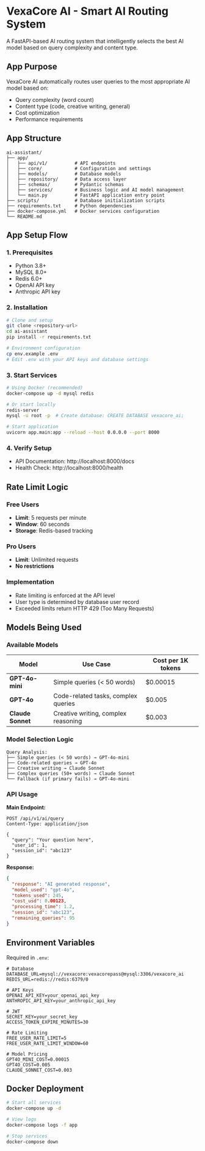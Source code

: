 # VexaCore AI - Smart AI Routing System

A FastAPI-based AI routing system that intelligently selects the best AI model based on query complexity and content type.

## App Purpose

VexaCore AI automatically routes user queries to the most appropriate AI model based on:
- Query complexity (word count)
- Content type (code, creative writing, general)
- Cost optimization
- Performance requirements

## App Structure

```
ai-assistant/
├── app/
│   ├── api/v1/          # API endpoints
│   ├── core/            # Configuration and settings
│   ├── models/          # Database models
│   ├── repository/      # Data access layer
│   ├── schemas/         # Pydantic schemas
│   ├── services/        # Business logic and AI model management
│   └── main.py          # FastAPI application entry point
├── scripts/             # Database initialization scripts
├── requirements.txt     # Python dependencies
├── docker-compose.yml   # Docker services configuration
└── README.md
```

## App Setup Flow

### 1. Prerequisites
- Python 3.8+
- MySQL 8.0+
- Redis 6.0+
- OpenAI API key
- Anthropic API key

### 2. Installation
```bash
# Clone and setup
git clone <repository-url>
cd ai-assistant
pip install -r requirements.txt

# Environment configuration
cp env.example .env
# Edit .env with your API keys and database settings
```

### 3. Start Services
```bash
# Using Docker (recommended)
docker-compose up -d mysql redis

# Or start locally
redis-server
mysql -u root -p  # Create database: CREATE DATABASE vexacore_ai;

# Start application
uvicorn app.main:app --reload --host 0.0.0.0 --port 8000
```

### 4. Verify Setup
- API Documentation: http://localhost:8000/docs
- Health Check: http://localhost:8000/health

## Rate Limit Logic

### Free Users
- **Limit**: 5 requests per minute
- **Window**: 60 seconds
- **Storage**: Redis-based tracking

### Pro Users
- **Limit**: Unlimited requests
- **No restrictions**

### Implementation
- Rate limiting is enforced at the API level
- User type is determined by database user record
- Exceeded limits return HTTP 429 (Too Many Requests)

## Models Being Used

### Available Models

| Model | Use Case | Cost per 1K tokens |
|-------|----------|-------------------|
| **GPT-4o-mini** | Simple queries (< 50 words) | $0.00015 |
| **GPT-4o** | Code-related tasks, complex queries | $0.005 |
| **Claude Sonnet** | Creative writing, complex reasoning | $0.003 |

### Model Selection Logic

```
Query Analysis:
├── Simple queries (< 50 words) → GPT-4o-mini
├── Code-related queries → GPT-4o
├── Creative writing → Claude Sonnet
├── Complex queries (50+ words) → Claude Sonnet
└── Fallback (if primary fails) → GPT-4o-mini
```

### API Usage

**Main Endpoint:**
```http
POST /api/v1/ai/query
Content-Type: application/json

{
  "query": "Your question here",
  "user_id": 1,
  "session_id": "abc123"
}
```

**Response:**
```json
{
  "response": "AI generated response",
  "model_used": "gpt-4o",
  "tokens_used": 245,
  "cost_usd": 0.00123,
  "processing_time": 1.2,
  "session_id": "abc123",
  "remaining_queries": 95
}
```

## Environment Variables

Required in `.env`:
```env
# Database
DATABASE_URL=mysql://vexacore:vexacorepass@mysql:3306/vexacore_ai
REDIS_URL=redis://redis:6379/0

# API Keys
OPENAI_API_KEY=your_openai_api_key
ANTHROPIC_API_KEY=your_anthropic_api_key

# JWT
SECRET_KEY=your_secret_key
ACCESS_TOKEN_EXPIRE_MINUTES=30

# Rate Limiting
FREE_USER_RATE_LIMIT=5
FREE_USER_RATE_LIMIT_WINDOW=60

# Model Pricing
GPT4O_MINI_COST=0.00015
GPT4O_COST=0.005
CLAUDE_SONNET_COST=0.003
```

## Docker Deployment

```bash
# Start all services
docker-compose up -d

# View logs
docker-compose logs -f app

# Stop services
docker-compose down
```